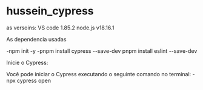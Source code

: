 # hussein_cypress
as versoins:
VS code 1.85.2
node.js v18.16.1

As dependencia usadas 

-npm init -y
-pnpm install cypress --save-dev 
pnpm install eslint --save-dev 


Inicie o Cypress:

Você pode iniciar o Cypress executando o seguinte comando no terminal:
-npx cypress open
